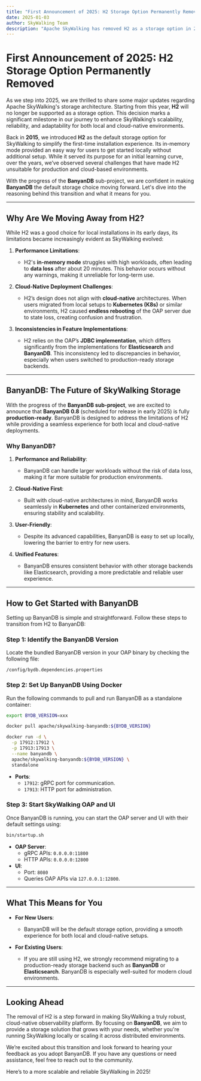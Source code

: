 ```yaml
---
title: "First Announcement of 2025: H2 Storage Option Permanently Removed"
date: 2025-01-03
author: SkyWalking Team
description: "Apache SkyWalking has removed H2 as a storage option in 2025, replacing it with the production-ready BanyanDB. BanyanDB offers better performance, cloud-native compatibility, and scalability, ensuring a consistent and reliable storage experience. Users are encouraged to migrate to BanyanDB for modern observability needs."
---
```


# First Announcement of 2025: H2 Storage Option Permanently Removed

As we step into 2025, we are thrilled to share some major updates regarding Apache SkyWalking's storage architecture. Starting from this year, **H2** will no longer be supported as a storage option. This decision marks a significant milestone in our journey to enhance SkyWalking’s scalability, reliability, and adaptability for both local and cloud-native environments.

Back in **2015**, we introduced **H2** as the default storage option for SkyWalking to simplify the first-time installation experience. Its in-memory mode provided an easy way for users to get started locally without additional setup. While it served its purpose for an initial learning curve, over the years, we’ve observed several challenges that have made H2 unsuitable for production and cloud-based environments. 

With the progress of the **BanyanDB** sub-project, we are confident in making **BanyanDB** the default storage choice moving forward. Let's dive into the reasoning behind this transition and what it means for you.

---

## Why Are We Moving Away from H2?

While H2 was a good choice for local installations in its early days, its limitations became increasingly evident as SkyWalking evolved:

1. **Performance Limitations**:
   - H2's **in-memory mode** struggles with high workloads, often leading to **data loss** after about 20 minutes. This behavior occurs without any warnings, making it unreliable for long-term use.

2. **Cloud-Native Deployment Challenges**:
   - H2’s design does not align with **cloud-native** architectures. When users migrated from local setups to **Kubernetes (K8s)** or similar environments, H2 caused **endless rebooting** of the OAP server due to state loss, creating confusion and frustration.

3. **Inconsistencies in Feature Implementations**:
   - H2 relies on the OAP’s **JDBC implementation**, which differs significantly from the implementations for **Elasticsearch** and **BanyanDB**. This inconsistency led to discrepancies in behavior, especially when users switched to production-ready storage backends.

---

## BanyanDB: The Future of SkyWalking Storage

With the progress of the **BanyanDB sub-project**, we are excited to announce that **BanyanDB 0.8** (scheduled for release in early 2025) is fully **production-ready**. BanyanDB is designed to address the limitations of H2 while providing a seamless experience for both local and cloud-native deployments. 

### Why BanyanDB?

1. **Performance and Reliability**:
   - BanyanDB can handle larger workloads without the risk of data loss, making it far more suitable for production environments.

2. **Cloud-Native First**:
   - Built with cloud-native architectures in mind, BanyanDB works seamlessly in **Kubernetes** and other containerized environments, ensuring stability and scalability.

3. **User-Friendly**:
   - Despite its advanced capabilities, BanyanDB is easy to set up locally, lowering the barrier to entry for new users.

4. **Unified Features**:
   - BanyanDB ensures consistent behavior with other storage backends like Elasticsearch, providing a more predictable and reliable user experience.

---

## How to Get Started with BanyanDB

Setting up BanyanDB is simple and straightforward. Follow these steps to transition from H2 to BanyanDB:

### Step 1: Identify the BanyanDB Version

Locate the bundled BanyanDB version in your OAP binary by checking the following file:

```text
/config/bydb.dependencies.properties
```

### Step 2: Set Up BanyanDB Using Docker

Run the following commands to pull and run BanyanDB as a standalone container:

```bash
export BYDB_VERSION=xxx

docker pull apache/skywalking-banyandb:${BYDB_VERSION}

docker run -d \
  -p 17912:17912 \
  -p 17913:17913 \
  --name banyandb \
  apache/skywalking-banyandb:${BYDB_VERSION} \
  standalone
```

- **Ports**:
  - `17912`: gRPC port for communication.
  - `17913`: HTTP port for administration.

### Step 3: Start SkyWalking OAP and UI

Once BanyanDB is running, you can start the OAP server and UI with their default settings using:

```bash
bin/startup.sh
```

- **OAP Server**:
  - gRPC APIs: `0.0.0.0:11800`
  - HTTP APIs: `0.0.0.0:12800`
- **UI**:
  - Port: `8080`
  - Queries OAP APIs via `127.0.0.1:12800`.

---

## What This Means for You

- **For New Users**:
  - BanyanDB will be the default storage option, providing a smooth experience for both local and cloud-native setups.

- **For Existing Users**:
  - If you are still using H2, we strongly recommend migrating to a production-ready storage backend such as **BanyanDB** or **Elasticsearch**. BanyanDB is especially well-suited for modern cloud environments.

---

## Looking Ahead

The removal of H2 is a step forward in making SkyWalking a truly robust, cloud-native observability platform. By focusing on **BanyanDB**, we aim to provide a storage solution that grows with your needs, whether you're running SkyWalking locally or scaling it across distributed environments.

We’re excited about this transition and look forward to hearing your feedback as you adopt BanyanDB. If you have any questions or need assistance, feel free to reach out to the community.

Here’s to a more scalable and reliable SkyWalking in 2025!
